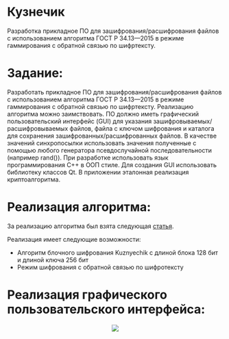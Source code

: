 # Кузнечик 
  Разработка прикладное ПО для зашифрования/расшифрования файлов с использованием алгоритма ГОСТ Р 34.13—2015 в режиме гаммирования с обратной связью по шифртексту. 

# Задание: 
  Разработать прикладное ПО для зашифрования/расшифрования файлов с использованием алгоритма ГОСТ Р 34.13—2015 в режиме гаммирования с обратной связью по шифртексту. Реализацию алгоритма можно заимствовать. ПО должно иметь графический пользовательский интерфейс (GUI) для указания зашифровываемых/расшифровываемых файлов, файла с ключом шифрования и каталога для сохранения зашифрованных/расшифрованных файлов. В качестве значений синхропосылки использовать значения полученные с помощью любого генератора псевдослучайной последовательности (например rand()). При разработке использовать язык программирования С++ в ООП стиле. Для создания GUI использовать библиотеку классов Qt. В приложении эталонная реализация криптоалгоритма. 

# Реализация алгоритма:
  За реализацию алгоритма был взята следующая [статья](https://habr.com/ru/post/313932/).

  Реализация имеет следующие возможности:
  * Алгоритм блочного шифрования Kuznyechik с длиной блока 128 бит и длиной ключа 256 бит
  * Режим шифрования с обратной связью по шифротексту

# Реализация графического пользовательского интерфейса: 

<p align="center">
<img src="img1/T4_gazebo_add.png">
</p>
